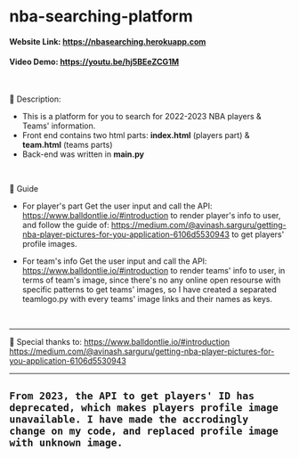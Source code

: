 # nba-searching-platform
#### Website Link: https://nbasearching.herokuapp.com<br />
#### Video Demo: https://youtu.be/hj5BEeZCG1M
  
<br>

:basketball: Description:
- This is a platform for you to search for 2022-2023 NBA players & Teams' information.
- Front end contains two html parts: **index.html** (players part) & **team.html** (teams parts)
- Back-end was written in **main.py**
  
<br>

:basketball: Guide 
- For player's part
Get the user input and call the API: https://www.balldontlie.io/#introduction to render player's info to user, and follow the guide of: https://medium.com/@avinash.sarguru/getting-nba-player-pictures-for-you-application-6106d5530943 to get players' profile images.

- For team's info
Get the user input and call the API: https://www.balldontlie.io/#introduction to render teams' info to user, in terms of team's image, since there's no any online open resourse with specific patterns to get teams' images, so I have created a separated teamlogo.py with every teams' image links and their names as keys.
  
<br>

--------------------------------------------------------------------------------------------------------------------------------------------------------------------
:basketball: Special thanks to:
https://www.balldontlie.io/#introduction
https://medium.com/@avinash.sarguru/getting-nba-player-pictures-for-you-application-6106d5530943


--------------------------------------------------------------------------------------------------------------------------------------------------------------------
```From 2023, the API to get players' ID has deprecated, which makes players profile image unavailable. I have made the accrodingly change on my code, and replaced profile image with unknown image.```
--------------------------------------------------------------------------------------------------------------------------------------------------------------------
